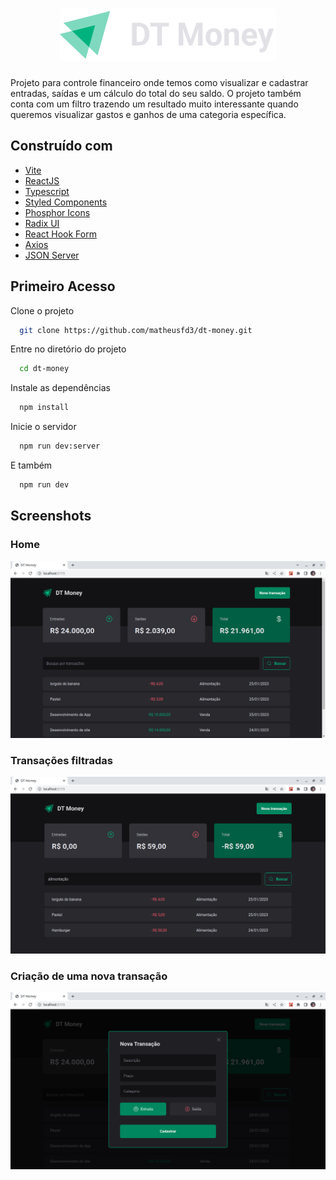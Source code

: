 <h1 align="center">
  <img alt="" title="logo" src="src/assets/dt-money-logo.svg" />
</h1>

<p>
  Projeto para controle financeiro onde temos como visualizar e cadastrar entradas, saídas e um cálculo do total do seu saldo. O projeto também conta com   um filtro trazendo um resultado muito interessante quando queremos visualizar gastos e ganhos de uma categoria específica.
</p>

## Construído com
- [Vite](https://vitejs.dev/)
- [ReactJS](https://reactjs.org/)
- [Typescript](https://www.typescriptlang.org/)
- [Styled Components](https://styled-components.com/)
- [Phosphor Icons](https://phosphoricons.com/)
- [Radix UI](https://www.radix-ui.com/)
- [React Hook Form](https://react-hook-form.com/)
- [Axios](https://axios-http.com/ptbr/docs/intro)
- [JSON Server](https://github.com/typicode/json-server)

## Primeiro Acesso

Clone o projeto

```bash
  git clone https://github.com/matheusfd3/dt-money.git
```

Entre no diretório do projeto

```bash
  cd dt-money
```

Instale as dependências

```bash
  npm install
```

Inicie o servidor

```bash
  npm run dev:server
```
E também

```bash
  npm run dev
```

## Screenshots

### Home
![App Screenshot](https://github.com/matheusfd3/dt-money/blob/main/.github/home.png)

### Transações filtradas
![App Screenshot](https://github.com/matheusfd3/dt-money/blob/main/.github/filtered.png)

### Criação de uma nova transação
![App Screenshot](https://github.com/matheusfd3/dt-money/blob/main/.github/create-new-transaction.png)
